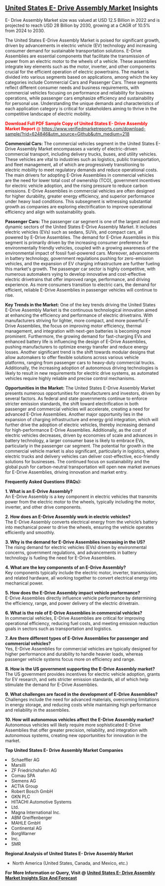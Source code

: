 <h2><a href="https://www.verifiedmarketreports.com/download-sample/?rid=624846&amp;utm_source=Github&amp;utm_medium=218" target="_blank">United States E- Drive Assembly Market</a> Insights</h2><p>E- Drive Assembly Market size was valued at USD 12.5 Billion in 2022 and is projected to reach USD 28 Billion by 2030, growing at a CAGR of 10.5% from 2024 to 2030.</p><p><p>The United States E-Drive Assembly Market is poised for significant growth, driven by advancements in electric vehicle (EV) technology and increasing consumer demand for sustainable transportation solutions. E-Drive Assemblies are essential components that facilitate the transmission of power from an electric motor to the wheels of a vehicle. These assemblies integrate key elements such as the motor, inverter, and other components crucial for the efficient operation of electric powertrains. The market is divided into various segments based on applications, among which the key categories include Commercial Cars and Passenger Cars. These segments reflect different consumer needs and business requirements, with commercial vehicles focusing on performance and reliability for business operations, while passenger cars emphasize efficiency and sustainability for personal use. Understanding the unique demands and characteristics of each application category is critical for stakeholders aiming to thrive in the competitive landscape of electric mobility. <p><span class=""><span style="color: #ff0000;"><strong>Download Full PDF Sample Copy of United States E- Drive Assembly Market Report</strong> @ </span><a href="https://www.verifiedmarketreports.com/download-sample/?rid=624846&amp;utm_source=Github&amp;utm_medium=218" target="_blank">https://www.verifiedmarketreports.com/download-sample/?rid=624846&amp;utm_source=Github&amp;utm_medium=218</a></span></p> <p><strong>Commercial Cars:</strong> The commercial vehicles segment in the United States E-Drive Assembly Market encompasses a variety of electric-driven commercial transport, including delivery trucks, buses, and utility vehicles. These vehicles are vital to industries such as logistics, public transportation, and fleet management, all of which are progressively transitioning to electric mobility to meet regulatory demands and reduce operational costs. The main drivers for adopting E-Drive Assemblies in commercial vehicles are the need for lower total cost of ownership (TCO), government incentives for electric vehicle adoption, and the rising pressure to reduce carbon emissions. E-Drive Assemblies in commercial vehicles are often designed for higher durability, greater energy efficiency, and superior performance under heavy load conditions. This subsegment is witnessing substantial growth as companies are exploring electrification to improve operational efficiency and align with sustainability goals. <p><strong>Passenger Cars:</strong> The passenger car segment is one of the largest and most dynamic sectors of the United States E-Drive Assembly Market. It includes electric vehicles (EVs) such as sedans, SUVs, and compact cars, all powered by E-Drive Assemblies. The demand for E-Drive Assemblies in this segment is primarily driven by the increasing consumer preference for environmentally friendly vehicles, coupled with a growing awareness of the environmental impact of fossil fuel-powered cars. Moreover, advancements in battery technology, government regulations pushing for zero-emission vehicles, and the expansion of EV charging infrastructure are further fueling this market's growth. The passenger car sector is highly competitive, with numerous automakers vying to develop innovative and cost-effective electric drivetrains that offer improved range, performance, and driving experience. As more consumers transition to electric cars, the demand for efficient, reliable E-Drive Assemblies in passenger vehicles will continue to rise. <p><strong>Key Trends in the Market:</strong> One of the key trends driving the United States E-Drive Assembly Market is the continuous technological innovation aimed at enhancing the efficiency and performance of electric drivetrains. With manufacturers striving for lighter, more compact, and more powerful E-Drive Assemblies, the focus on improving motor efficiency, thermal management, and integration with next-gen batteries is becoming more prominent. Furthermore, the growing demand for fast-charging EVs and enhanced battery life is influencing the design of E-Drive Assemblies, pushing manufacturers to optimize energy transfer and reduce energy losses. Another significant trend is the shift towards modular designs that allow automakers to offer flexible solutions across various vehicle platforms, ranging from passenger cars to heavy-duty commercial trucks. Additionally, the increasing adoption of autonomous driving technologies is likely to result in new requirements for electric drive systems, as automated vehicles require highly reliable and precise control mechanisms. <p><strong>Opportunities in the Market:</strong> The United States E-Drive Assembly Market presents numerous opportunities for manufacturers and investors, driven by several factors. As federal and state governments continue to enforce stricter emission standards, the shift toward electrification in both passenger and commercial vehicles will accelerate, creating a need for advanced E-Drive Assemblies. Another major opportunity lies in the expansion of charging infrastructure and energy grid integration, which will further drive the adoption of electric vehicles, thereby increasing demand for high-performance E-Drive Assemblies. Additionally, as the cost of electric vehicles decreases, driven by economies of scale and advances in battery technology, a larger consumer base is likely to embrace EVs, particularly in the passenger car segment. The potential for growth in the commercial vehicle market is also significant, particularly in logistics, where electric trucks and delivery vehicles can deliver cost-effective, eco-friendly solutions for businesses. The continued focus on sustainability and the global push for carbon-neutral transportation will open new market avenues for E-Drive Assemblies, driving innovation and market entry. <p><strong>Frequently Asked Questions (FAQs):</strong></p> <p><strong>1. What is an E-Drive Assembly?</strong><br> An E-Drive Assembly is a key component in electric vehicles that transmits power from the electric motor to the wheels, typically including the motor, inverter, and other drive components.</p> <p><strong>2. How does an E-Drive Assembly work in electric vehicles?</strong><br> The E-Drive Assembly converts electrical energy from the vehicle’s battery into mechanical power to drive the wheels, ensuring the vehicle operates efficiently and smoothly.</p> <p><strong>3. Why is the demand for E-Drive Assemblies increasing in the US?</strong><br> The rising demand for electric vehicles (EVs) driven by environmental concerns, government regulations, and advancements in battery technology is fueling the need for E-Drive Assemblies.</p> <p><strong>4. What are the key components of an E-Drive Assembly?</strong><br> Key components typically include the electric motor, inverter, transmission, and related hardware, all working together to convert electrical energy into mechanical power.</p> <p><strong>5. How does the E-Drive Assembly impact vehicle performance?</strong><br> E-Drive Assemblies directly influence vehicle performance by determining the efficiency, range, and power delivery of the electric drivetrain.</p> <p><strong>6. What is the role of E-Drive Assemblies in commercial vehicles?</strong><br> In commercial vehicles, E-Drive Assemblies are critical for improving operational efficiency, reducing fuel costs, and meeting emission reduction goals in sectors such as transportation and logistics.</p> <p><strong>7. Are there different types of E-Drive Assemblies for passenger and commercial vehicles?</strong><br> Yes, E-Drive Assemblies for commercial vehicles are typically designed for higher performance and durability to handle heavier loads, whereas passenger vehicle systems focus more on efficiency and range.</p> <p><strong>8. How is the US government supporting the E-Drive Assembly market?</strong><br> The US government provides incentives for electric vehicle adoption, grants for EV research, and sets stricter emission standards, all of which help stimulate the demand for E-Drive Assemblies.</p> <p><strong>9. What challenges are faced in the development of E-Drive Assemblies?</strong><br> Challenges include the need for advanced materials, overcoming limitations in energy storage, and reducing costs while maintaining high performance and reliability in the assemblies.</p> <p><strong>10. How will autonomous vehicles affect the E-Drive Assembly market?</strong><br> Autonomous vehicles will likely require more sophisticated E-Drive Assemblies that offer greater precision, reliability, and integration with autonomous systems, creating new opportunities for innovation in the market.</p></p><p><strong>Top United States E- Drive Assembly Market Companies</strong></p><div data-test-id=""><p><li>Schaeffler AG</li><li> Marsilli</li><li> ZF Friedrichshafen AG</li><li> Comau SPA</li><li> Siemens AG</li><li> ACTIA Group</li><li> Robert Bosch GmbH</li><li> GKN PLC</li><li> HITACHI Automotive Systems</li><li> Ltd.</li><li> Magna International Inc.</li><li> ABM Greiffenberger</li><li> MAHLE GmbH</li><li> Continental AG</li><li> BorgWarner</li><li> Inc.</li><li> SMR</li></p><div><strong>Regional Analysis of&nbsp;United States E- Drive Assembly Market</strong></div><ul><li dir="ltr"><p dir="ltr">North America&nbsp;(United States, Canada, and Mexico, etc.)</p></li></ul><p><strong>For More Information or Query, Visit @&nbsp;</strong><strong><a href="https://www.verifiedmarketreports.com/product/e-drive-assembly-market/?utm_source=Github&amp;utm_medium=218" target="_blank">United States E- Drive Assembly Market Insights Size And Forecast</a></strong></p></div>
